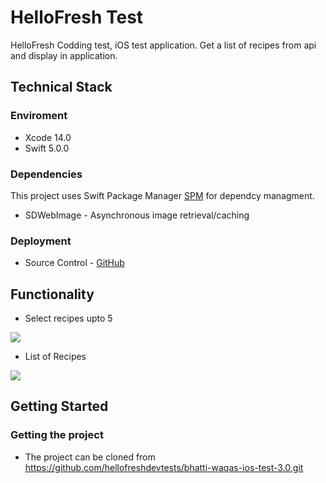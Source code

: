 # HelloFresh Test

HelloFresh Codding test,  iOS test application. Get a list of recipes from api and display in application.

## Technical Stack

### Enviroment
- Xcode 14.0
- Swift 5.0.0

### Dependencies
This project uses Swift Package Manager [SPM](https://swift.org/package-manager/) for dependcy managment.

- SDWebImage - Asynchronous image retrieval/caching

### Deployment
- Source Control - [GitHub](https://github.com/)

## Functionality
- Select recipes upto 5

![](Functionality/recipes_selected.png)

- List of Recipes

![](Functionality/recipies_selected.png)


## Getting Started
### Getting the project
- The project can be cloned from https://github.com/hellofreshdevtests/bhatti-waqas-ios-test-3.0.git
